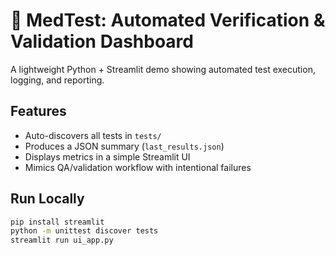 # 🧪 MedTest: Automated Verification & Validation Dashboard

A lightweight Python + Streamlit demo showing automated test execution, logging, and reporting.

## Features
- Auto-discovers all tests in `tests/`
- Produces a JSON summary (`last_results.json`)
- Displays metrics in a simple Streamlit UI
- Mimics QA/validation workflow with intentional failures

## Run Locally
```bash
pip install streamlit
python -m unittest discover tests
streamlit run ui_app.py

